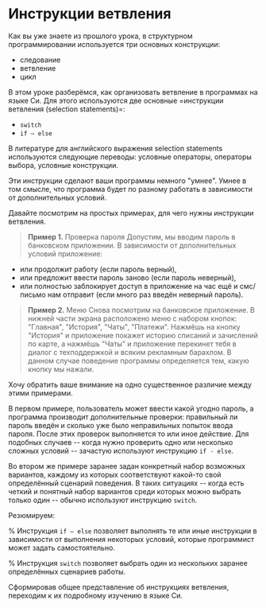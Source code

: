 # Инструкции ветвления

Как вы уже знаете из прошлого урока, в структурном программировании используется три основных конструкции:

- следование
- ветвление
- цикл

В этом уроке разберёмся, как организовать ветвление в программах на языке Си. Для этого используются две основные =инструкции ветвления (selection statements)=:
- `switch`
- `if – else`

В литературе для английского выражения selection statements используются следующие переводы: условные операторы, операторы выбора, условные конструкции.

Эти инструкции сделают ваши программы немного "умнее". Умнее в том смысле, что программа будет по разному работать в зависимости от дополнительных условий. 

Давайте посмотрим на простых примерах, для чего нужны инструкции ветвления.

> **Пример 1.** Проверка пароля
Допустим, мы вводим пароль в банковском приложении. В зависимости от дополнительных условий приложение:
- или продолжит работу (если пароль верный), 
- или предложит ввести пароль заново (если пароль неверный), 
- или полностью заблокирует доступ в приложение на час ещё и смс/письмо нам отправит (если много раз введён неверный пароль).

> **Пример 2.** Меню
Снова посмотрим на банковское приложение. В нижней части экрана расположено меню с набором кнопок: "Главная", "История", "Чаты", "Платежи". Нажмёшь на кнопку "История" и приложение покажет историю списаний и зачислений по карте, а нажмёшь "Чаты" и приложение перекинет тебя в диалог с техподдержкой и всяким рекламным барахлом. В данном случае поведение программы определяется тем, какую кнопку мы нажали.


Хочу обратить ваше внимание на одно существенное различие между этими примерами.

В первом примере, пользователь может ввести какой угодно пароль, а программа производит дополнительные проверки: правильный ли пароль введён и сколько уже было неправильных попыток ввода пароля. После этих проверок выполняется то или иное действие. Для подобных случаев -- когда нужно проверить одно или несколько сложных условий -- зачастую используют инструкцию `if - else`. 


Во втором же примере заранее задан конкретный набор возможных вариантов, каждому из которых соответствуют какой-то свой определённый сценарий поведения. В таких ситуациях -- когда есть четкий и понятный набор вариантов среди которых можно выбрать только один -- обычно используют инструкцию `switch`.

Резюмируем:

%
Инструкция `if – else` позволяет выполнять те или иные инструкции в зависимости от выполнения некоторых условий, которые программист может задать самостоятельно.

%
Инструкция `switch` позволяет выбрать один из нескольких заранее определённых сценариев работы.


Сформировав общее представление об инструкциях ветвления, переходим к их подробному изучению в языке Си.
